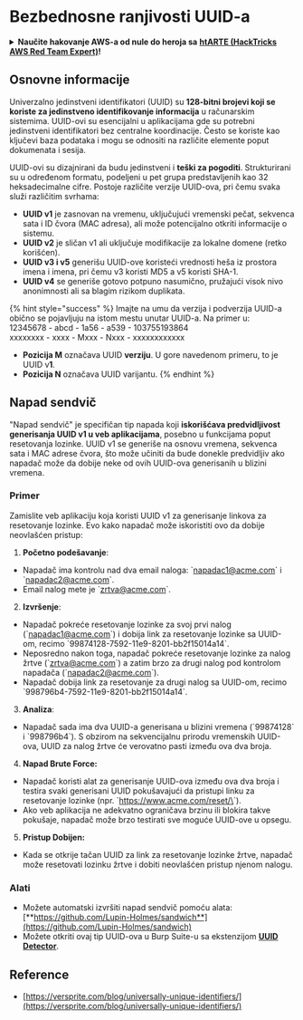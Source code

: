 # Bezbednosne ranjivosti UUID-a

<details>

<summary><strong>Naučite hakovanje AWS-a od nule do heroja sa</strong> <a href="https://training.hacktricks.xyz/courses/arte"><strong>htARTE (HackTricks AWS Red Team Expert)</strong></a><strong>!</strong></summary>

Drugi načini podrške HackTricks-u:

* Ako želite da vidite **vašu kompaniju reklamiranu na HackTricks-u** ili **preuzmete HackTricks u PDF formatu** proverite [**PLANOVE ZA PRIJAVU**](https://github.com/sponsors/carlospolop)!
* Nabavite [**zvanični PEASS & HackTricks suvenir**](https://peass.creator-spring.com)
* Otkrijte [**Porodicu PEASS**](https://opensea.io/collection/the-peass-family), našu kolekciju ekskluzivnih [**NFT-ova**](https://opensea.io/collection/the-peass-family)
* **Pridružite se** 💬 [**Discord grupi**](https://discord.gg/hRep4RUj7f) ili [**telegram grupi**](https://t.me/peass) ili nas **pratite** na **Twitteru** 🐦 [**@carlospolopm**](https://twitter.com/hacktricks\_live)**.**
* **Podelite svoje hakovanje trikove slanjem PR-ova na** [**HackTricks**](https://github.com/carlospolop/hacktricks) i [**HackTricks Cloud**](https://github.com/carlospolop/hacktricks-cloud) github repozitorijume.

</details>

## Osnovne informacije

Univerzalno jedinstveni identifikatori (UUID) su **128-bitni brojevi koji se koriste za jedinstveno identifikovanje informacija** u računarskim sistemima. UUID-ovi su esencijalni u aplikacijama gde su potrebni jedinstveni identifikatori bez centralne koordinacije. Često se koriste kao ključevi baza podataka i mogu se odnositi na različite elemente poput dokumenata i sesija.

UUID-ovi su dizajnirani da budu jedinstveni i **teški za pogoditi**. Strukturirani su u određenom formatu, podeljeni u pet grupa predstavljenih kao 32 heksadecimalne cifre. Postoje različite verzije UUID-ova, pri čemu svaka služi različitim svrhama:

* **UUID v1** je zasnovan na vremenu, uključujući vremenski pečat, sekvenca sata i ID čvora (MAC adresa), ali može potencijalno otkriti informacije o sistemu.
* **UUID v2** je sličan v1 ali uključuje modifikacije za lokalne domene (retko korišćen).
* **UUID v3 i v5** generišu UUID-ove koristeći vrednosti heša iz prostora imena i imena, pri čemu v3 koristi MD5 a v5 koristi SHA-1.
* **UUID v4** se generiše gotovo potpuno nasumično, pružajući visok nivo anonimnosti ali sa blagim rizikom duplikata.

{% hint style="success" %}
Imajte na umu da verzija i podverzija UUID-a obično se pojavljuju na istom mestu unutar UUID-a. Na primer u:\
12345678 - abcd - 1a56 - a539 - 103755193864\
xxxxxxxx  - xxxx - Mxxx - Nxxx - xxxxxxxxxxxx

* **Pozicija M** označava UUID **verziju**. U gore navedenom primeru, to je UUID v**1**.
* **Pozicija N** označava UUID varijantu.
{% endhint %}

## Napad sendvič

"Napad sendvič" je specifičan tip napada koji **iskorišćava predvidljivost generisanja UUID v1 u veb aplikacijama**, posebno u funkcijama poput resetovanja lozinke. UUID v1 se generiše na osnovu vremena, sekvenca sata i MAC adrese čvora, što može učiniti da bude donekle predvidljiv ako napadač može da dobije neke od ovih UUID-ova generisanih u blizini vremena.

### Primer

Zamislite veb aplikaciju koja koristi UUID v1 za generisanje linkova za resetovanje lozinke. Evo kako napadač može iskoristiti ovo da dobije neovlašćen pristup:

1. **Početno podešavanje**:

* Napadač ima kontrolu nad dva email naloga: \`napadac1@acme.com\` i \`napadac2@acme.com\`.
* Email nalog mete je \`zrtva@acme.com\`.

2. **Izvršenje**:

* Napadač pokreće resetovanje lozinke za svoj prvi nalog (\`napadac1@acme.com\`) i dobija link za resetovanje lozinke sa UUID-om, recimo \`99874128-7592-11e9-8201-bb2f15014a14\`.
* Neposredno nakon toga, napadač pokreće resetovanje lozinke za nalog žrtve (\`zrtva@acme.com\`) a zatim brzo za drugi nalog pod kontrolom napadača (\`napadac2@acme.com\`).
* Napadač dobija link za resetovanje za drugi nalog sa UUID-om, recimo \`998796b4-7592-11e9-8201-bb2f15014a14\`.

3. **Analiza**:

* Napadač sada ima dva UUID-a generisana u blizini vremena (\`99874128\` i \`998796b4\`). S obzirom na sekvencijalnu prirodu vremenskih UUID-ova, UUID za nalog žrtve će verovatno pasti između ova dva broja.

4. **Napad Brute Force:**

* Napadač koristi alat za generisanje UUID-ova između ova dva broja i testira svaki generisani UUID pokušavajući da pristupi linku za resetovanje lozinke (npr. \`https://www.acme.com/reset/\<generisani-UUID>\`).
* Ako veb aplikacija ne adekvatno ograničava brzinu ili blokira takve pokušaje, napadač može brzo testirati sve moguće UUID-ove u opsegu.

5. **Pristup Dobijen:**

* Kada se otkrije tačan UUID za link za resetovanje lozinke žrtve, napadač može resetovati lozinku žrtve i dobiti neovlašćen pristup njenom nalogu.

### Alati

* Možete automatski izvršiti napad sendvič pomoću alata: [**https://github.com/Lupin-Holmes/sandwich**](https://github.com/Lupin-Holmes/sandwich)
* Možete otkriti ovaj tip UUID-ova u Burp Suite-u sa ekstenzijom [**UUID Detector**](https://portswigger.net/bappstore/65f32f209a72480ea5f1a0dac4f38248).

## Reference

* [https://versprite.com/blog/universally-unique-identifiers/](https://versprite.com/blog/universally-unique-identifiers/)
